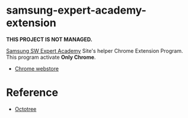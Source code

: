 # samsung-expert-academy-extension

**THIS PROJECT IS NOT MANAGED.**

[Samsung SW Expert Academy](https://www.swexpertacademy.com/main/main.do) Site's helper Chrome Extension Program. This program activate **Only Chrome**.

- [Chrome webstore](https://chrome.google.com/webstore/detail/samsung-expert-academy-ex/fpjlgclniclpcfmmhgpfldppfailoeae/related)

# Reference
- [Octotree](https://github.com/tkddn204/octotree)
